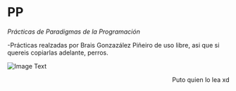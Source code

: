  # PP  
   
   *Prácticas de Paradigmas de la Programación*
  
-Prácticas realzadas por Brais Gonzazález Piñeiro de uso libre, asi que si quereis copiarlas adelante, perros.

  ![Image Text](https://1000marcas.net/wp-content/uploads/2019/12/UDC-emblema-600x338.jpg)
  
 
 <div align = right> Puto quien lo lea xd </div>
